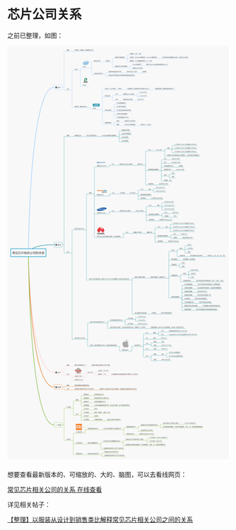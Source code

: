 # 芯片公司关系

之前已整理，如图：

![常见芯片相关公司的关系](../assets/img/common_chip_company_relation.png)

想要查看最新版本的、可缩放的、大的、脑图，可以去看线网页：

[常见芯片相关公司的关系 在线查看](https://www.processon.com/view/link/5c88afbce4b0ed6b42ff12c5)

详见相关帖子：

[【整理】以服装从设计到销售类比解释常见芯片相关公司之间的关系](http://www.crifan.com/clothes_from_design_to_sale_analogy_compare_common_cpu_chip_company_relation)
